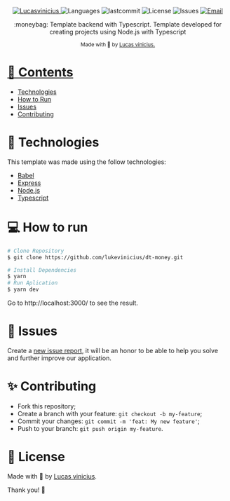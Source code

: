 ﻿<p align="center">
   <a href="https://linkedin.com/in/lukevinicius/">
      <img alt="Lucasvinicius" src="https://img.shields.io/badge/-lukevinicius-5965e0?style=flat&logo=Linkedin&logoColor=white" />
   </a>
  <img alt="Languages" src="https://img.shields.io/github/languages/count/lukevinicius/dt-money?color=%235963C5" />
  <img alt="lastcommit" src="https://img.shields.io/github/last-commit/lukevinicius/dt-money?color=%235761C3" />
  <img alt="License" src="https://img.shields.io/github/license/lukevinicius/dt-money?color=%235E69D7" />
  <img alt="Issues" src="https://img.shields.io/github/issues/lukevinicius/dt-money?color=%235965E0">
  <a href="mailto:lucasviniciusaalves@gmail.com">
   <img alt="Email" src="https://img.shields.io/badge/-lucasviniciusaalves%40gmail.com-%23525DCB" />
  </a>
</p>

<p align="center">
  :moneybag: Template backend with Typescript. Template developed for creating projects using Node.js with Typescript</a>
</p>

<div align="center">
  <sub> Made with 💖 by
    <a href="https://github.com/lukevinicius">Lucas vinicius.
  </sub>
</div>

# 📌 Contents

* [Technologies](#rocket-technologies)
* [How to Run](#computer-how-to-run)
* [Issues](#bug-issues)
* [Contributing](#sparkles-issues)

# :rocket: Technologies
This template was made using the follow technologies:

* [Babel](https://babeljs.io/)
* [Express](http://expressjs.com/)
* [Node.js](https://nodejs.org/en/)
* [Typescript](https://www.typescriptlang.org/)

# :computer: How to run

```bash
# Clone Repository
$ git clone https://github.com/lukevinicius/dt-money.git
```

```bash
# Install Dependencies
$ yarn
# Run Aplication
$ yarn dev
```
Go to http://localhost:3000/ to see the result.

# :bug: Issues

Create a <a href="https://github.com/lukevinicius/dt-money/issues">new issue report</a>, it will be an honor to be able to help you solve and further improve our application.

# :sparkles: Contributing

- Fork this repository;
- Create a branch with your feature: `git checkout -b my-feature`;
- Commit your changes: `git commit -m 'feat: My new feature'`;
- Push to your branch: `git push origin my-feature`.

# :page_facing_up: License

Made with 💖 by [Lucas vinicius](https://linkedin.com/in/lukevinicius/).

Thank you! 🌠
